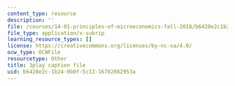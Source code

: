 ```yaml
---
content_type: resource
description: ''
file: /courses/14-01-principles-of-microeconomics-fall-2018/b6428e2c1b249b0f5c1316782662953a_0kA91PvS3sk.srt
file_type: application/x-subrip
learning_resource_types: []
license: https://creativecommons.org/licenses/by-nc-sa/4.0/
ocw_type: OCWFile
resourcetype: Other
title: 3play caption file
uid: b6428e2c-1b24-9b0f-5c13-16782662953a
---
```

